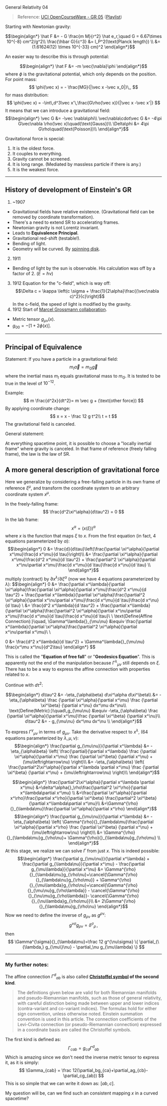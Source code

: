 General Relativity 04

> Reference: [UCI OpenCourseWare - GR 05](https://www.youtube.com/watch?v=xA6q4ds426w&list=PLqOZ6FD_RQ7ln1ZQPEU9aZQsEj0eyGlT6&indx=7) ([Playlist](https://www.youtube.com/playlist?list=PLqOZ6FD_RQ7ln1ZQPEU9aZQsEj0eyGlT6))

Starting with Newtonian gravity:

$$\begin{align*}
\hat F &= - G \frac{m M}{r^2} \hat e_r,\quad G = 6.67\times 10^{-8} cm^2/g^2\\
\frac{\hbar G}{c^3} &= l_P^2(\text{Planck length}) \\
&= (1.61624(12) \times 10^{-33} cm)^2
\end{align*}$$

An easier way to describe this is through potential:

$$\begin{align*}
\hat F &= -m \vec{\nabla}\phi
\end{align*}$$
where $\phi$ is the gravitational potential, which only depends on the position. For point mass:
$$
\phi(\vec x) = - \frac{MG}{|\vec x -\vec x_0|}\,,
$$
for mass distribution:
$$
\phi(\vec x) = -\int\,d^3\vec x'\,\frac{G\rho(\vec x)}{|\vec x -\vec x'|}
$$
It means that we can introduce a gravitational field:
$$\begin{align*}
\vec G &= -\vec \nabla\phi\\
\vec\nabla\cdot\vec G &= -4\pi G\vec\nabla \rho(\vec x)\quad(\text{Gauss})\\
\Delta\phi &= 4\pi G\rho\quad(\text{Poisson})\\
\end{align*}$$

Gravitational force is special:

1. It is the oldest force.
2. It couples to everything.
3. Gravity cannot be screened.
4. It is long range. (Mediated by massless particle if there is any.)
5. It is the weakest force.

-----------------

## History of development of Einstein's GR

1. ~1907
  * Gravitational fields have relative existence. (Gravitational field can be removed by coordinate transformation).
  * There's a need to extend SR to accelerating frames.
  * Newtonian gravity is not Lorentz invariant.
  * Leads to **Equivalence Principal**.
  * Gravitational red-shift (testable!).
  * Bending of light.
  * Geometry will be curved. By [spinning disk](https://en.wikipedia.org/wiki/Ehrenfest_paradox).
2. 1911
  * Bending of light by the sun is observable. His calculation was off by a factor of 2. ($E=h\nu$)
3. 1912 Equation for the "c-field", which is way off:
  $$\Delta c = \kappa \left(c \sigma + \frac{1}{2\alpha}\frac{(\vec\nabla c)^2}{c}\right)$$
  In the c-field, the speed of light is modified by the gravity.
4. 1912 Start of [Marcel Grossmann collaboration](https://en.wikipedia.org/wiki/Marcel_Grossmann#Collaborations_with_Albert_Einstein).
  * Metric tensor $g_{\mu\nu}(x)$.
  * $g_{00}=-[1+2\phi(x)]$.

--------------

## Principal of Equivalence
Statement: If you have a particle in a gravitational field:
$$
m_I \vec a = m_G \vec g
$$
where the inertial mass $m_I$ equals gravitational mass to $m_G$. It is tested to be true in the level of $10^{-12}$.

Example:
$$
  m \frac{d^2x}{dt^2}= m \vec g + (\text{other force})
$$
By applying coordinate change:
$$
x = x - \frac 12 g t^2\\
t = t
$$
The gravitational field is canceled.

General statement:

At everything spacetime point, it is possible to choose a "locally inertial frame" where gravity is canceled. In that frame of reference (freely falling
frame), the law is the law of SR.

## A more general description of gravitational force

Here we generalize by considering a free-falling particle in its own frame of reference $\xi^\mu$, and transform the coordinate system to an arbitrary coordinate system $x^\mu$.

In the freely-falling frame:
$$
\frac{d^2\xi^\alpha}{d\tau^2} = 0
$$
In the lab frame:
$$
x^\alpha = \left(x(\xi)\right)^\alpha
$$
where $x$ is the function that maps $\xi$ to $x$.
From the first equation (in fact, 4 equations parameterized by $\alpha$):
$$\begin{align*}
0 &= \frac{d}{d\tau}\left(\frac{\partial \xi^\alpha}{\partial x^\mu}\frac{d x^\mu}{d \tau}\right)\\
&=
\frac{\partial \xi^\alpha}{\partial x^\mu}\frac{d^2 x^\mu}{d \tau^2}
+
\frac{\partial^2 \xi^\alpha}{\partial x^\nu\partial x^\mu}\frac{d x^\mu}{d \tau}\frac{d x^\nu}{d \tau}
\\
\end{align*}$$
multiply (contract) by ${\partial x^\lambda}/{\partial \xi^\alpha}$ (now we have 4 equations parameterized by $\lambda$):
$$\begin{align*}
0 &=
\frac{\partial x^\lambda}{\partial \xi^\alpha}\frac{\partial \xi^\alpha}{\partial x^\mu}\frac{d^2 x^\mu}{d \tau^2}
+
\frac{\partial x^\lambda}{\partial \xi^\alpha}\frac{\partial^2 \xi^\alpha}{\partial x^\nu\partial x^\mu}\frac{d x^\mu}{d \tau}\frac{d x^\nu}{d \tau} \\
&=
\frac{d^2 x^\lambda}{d \tau^2}
+
\frac{\partial x^\lambda}{\partial \xi^\alpha}\frac{\partial^2 \xi^\alpha}{\partial x^\nu\partial x^\mu}\frac{d x^\mu}{d \tau}\frac{d x^\nu}{d \tau}\\
\\
\text{Define(Affine Connection):}\quad\,
\Gamma^\lambda{}_{\mu\nu} &\equiv \frac{\partial x^\lambda}{\partial \xi^\alpha}\frac{\partial^2 \xi^\alpha}{\partial x^\nu\partial x^\mu}\\
\\

0 &= \frac{d^2 x^\lambda}{d \tau^2} + \Gamma^\lambda{}_{\mu\nu} \frac{x^\mu x^\nu}{d^2\tau}
\end{align*}
$$

This is called the "**Equation of free fall**" or "**Geodesics Equation**". This is apparently not the end of the manipulation because $\Gamma^{\lambda}{}_{\mu\nu}$ still depends on $\xi$. There has to be a way to express the affine connection with properties related to $x$.

Continue with $d\tau^2$:

$$\begin{align*}
d\tau^2 &= -\eta_{\alpha\beta} d\xi^\alpha d\xi^\beta\\
&= -\eta_{\alpha\beta} \frac {\partial \xi^\alpha}{\partial x^\mu}
                       \frac {\partial \xi^\beta} {\partial x^\nu}
                       dx^\mu dx^\nu\\
\text{Define(Metric):}\quad\,g_{\mu\nu} &\equiv -\eta_{\alpha\beta} \frac {\partial \xi^\alpha}{\partial x^\mu}\frac {\partial \xi^\beta} {\partial x^\nu}\\
d\tau^2 &= - g_{\mu\nu} dx^\mu dx^\nu \\
\end{align*}$$

To express $\Gamma^\gamma{}{}_{\mu\nu}$ in terms of $g_{\mu\nu}$.
Take the derivative respect to $x^\lambda$, (64 equations parameterized by $\lambda, \mu, \nu$):
$$\begin{align*}
\frac{\partial g_{\mu\nu}}{\partial x^\lambda} &= -\eta_{\alpha\beta}
\left(
  \frac{\partial}{\partial x^\lambda}
  \frac {\partial \xi^\alpha}{\partial x^\mu}
  \frac {\partial \xi^\beta} {\partial x^\nu}
  +
  (\mu\leftrightarrow\nu)
\right)\\
&= -\eta_{\alpha\beta}
\left(
\frac{\partial^2\xi^\alpha}{\partial x^\lambda \partial x^\mu}
\frac {\partial \xi^\beta} {\partial x^\nu}
+
(\mu\leftrightarrow\nu)
\right)\\
\end{align*}$$

$$\begin{align*}
\frac{\partial^2\xi^\alpha}{\partial x^\lambda \partial x^\mu}
&=\delta^\alpha{}_\rho\frac{\partial^2 \xi^\rho}{\partial x^\lambda\partial x^\mu}
\\
&=\frac{\partial \xi^\alpha}{\partial x^\rho}\frac{\partial x^\rho}{\partial \xi^\beta}
\frac{\partial^2 \xi^\beta}{\partial x^\lambda\partial x^\mu}\\
&=\Gamma^{\rho}{}_{\lambda\mu}\frac{\partial \xi^\alpha}{\partial x^\rho}
\end{align*}$$
$$\begin{align*}
\frac{\partial g_{\mu\nu}}{\partial x^\lambda} &= -\eta_{\alpha\beta}
\left(
\Gamma^{\rho}{}_{\lambda\mu}\frac{\partial \xi^\alpha}{\partial x^\rho}
\frac {\partial \xi^\beta} {\partial x^\nu}
+
(\mu\leftrightarrow\nu)
\right)\\
&=
\Gamma^{\rho}{}_{\lambda\mu}g_{\rho\nu}+
\Gamma^{\rho}{}_{\lambda\nu}g_{\rho\mu}
\\
\end{align*}$$
At this stage, we realize we can solve $\Gamma$ from just $x$. This is indeed possible:
$$\begin{align*}
\frac{\partial g_{\mu\nu}}{\partial x^\lambda} +
\frac{\partial g_{\lambda\nu}}{\partial x^\mu} -
\frac{\partial g_{\mu\lambda}}{\partial x^\nu}
&=
\Gamma^{\rho}{}_{\lambda\mu}g_{\rho\nu}+\cancel{\Gamma^{\rho}{}_{\lambda\nu}g_{\rho\mu}} +
\Gamma^{\rho}{}_{\mu\lambda}g_{\rho\nu}+\cancel{\Gamma^{\rho}{}_{\mu\nu}g_{\rho\lambda}} -
\cancel{\Gamma^{\rho}{}_{\nu\mu}g_{\rho\lambda}}-
\cancel{\Gamma^{\rho}{}_{\nu\lambda}g_{\rho\mu}}\\
&= 2\Gamma^{\rho}{}_{\lambda\mu}g_{\rho\nu}
\end{align*}$$
Now we need to define the inverse of $g_{\rho\nu}$ as $g^{\rho\nu}$:
$$
g^{\nu\sigma}g_{\rho\nu} = \delta^\sigma{}_\rho\,,
$$
then
$$
\Gamma^{\sigma}{}_{\lambda\mu}=\frac 12 g^{\nu\sigma} \{
  \partial_{\{\lambda,} g_{\mu\}\nu} -
  \partial_\nu g_{\mu\lambda}
\}
$$

---

### My further notes:

The affine connection $\Gamma^d{}_{ab}$ is also called **[Christoffel symbol](https://en.wikipedia.org/wiki/Christoffel_symbols) of the second kind**.
> The definitions given below are valid for both Riemannian manifolds and pseudo-Riemannian manifolds, such as those of general relativity, with careful distinction being made between upper and lower indices (contra-variant and co-variant indices). The formulas hold for either sign convention, unless otherwise noted. Einstein summation convention is used in this article. The connection coefficients of the Levi-Civita connection (or pseudo-Riemannian connection) expressed in a coordinate basis are called the Christoffel symbols.

The first kind is defined as:
$$
\Gamma_{cab} = g_{cd}\Gamma^d{}_{ab}
$$
Which is amazing since we don't need the inverse metric tensor to express it, as it is simply:
$$
\Gamma_{cab} = \frac 12(\partial_bg_{ca}+\partial_ag_{cb}-\partial_cg_{ab})
$$
This is so simple that we can write it down as: $[ab,c]$.

My question will be, can we find such an consistent mapping $x$ in a curved spacetime?

